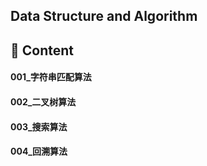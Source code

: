 ## Data Structure and Algorithm

## 📑 Content

#### 001_字符串匹配算法

#### 002_二叉树算法

#### 003_搜索算法

#### 004_回溯算法

